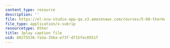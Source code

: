 ```yaml
---
content_type: resource
description: ''
file: https://ol-ocw-studio-app-qa.s3.amazonaws.com/courses/5-60-thermodynamics-kinetics-spring-2008/802755367a3a356ae73fd715fec0551f_6kBqi9vVC6s.srt
file_type: application/x-subrip
resourcetype: Other
title: 3play caption file
uid: 80275536-7a3a-356a-e73f-d715fec0551f
---
```

